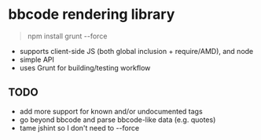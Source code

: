 bbcode rendering library
========================
> npm install
> grunt --force

* supports client-side JS (both global inclusion + require/AMD), and node
* simple API
* uses Grunt for building/testing workflow


TODO
----
* add more support for known and/or undocumented tags
* go beyond bbcode and parse bbcode-like data (e.g. quotes)
* tame jshint so I don't need to --force
